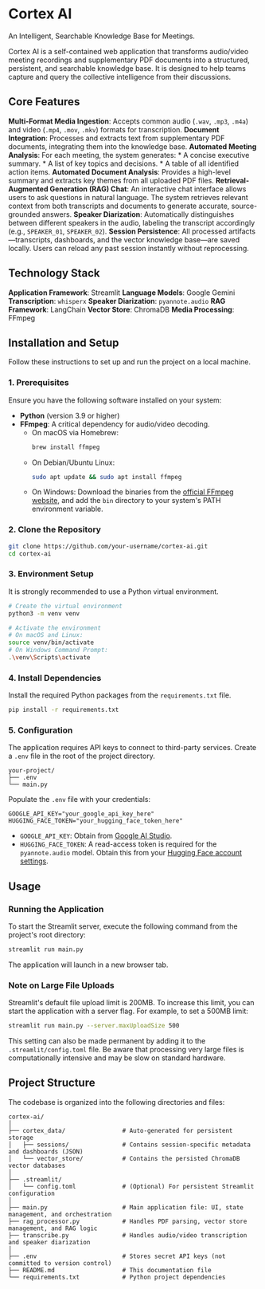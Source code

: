 # Cortex AI

An Intelligent, Searchable Knowledge Base for Meetings.

Cortex AI is a self-contained web application that transforms audio/video meeting recordings and supplementary PDF documents into a structured, persistent, and searchable knowledge base. It is designed to help teams capture and query the collective intelligence from their discussions.

## Core Features

**Multi-Format Media Ingestion**: Accepts common audio (`.wav`, `.mp3`, `.m4a`) and video (`.mp4`, `.mov`, `.mkv`) formats for transcription.
**Document Integration**: Processes and extracts text from supplementary PDF documents, integrating them into the knowledge base.
**Automated Meeting Analysis**: For each meeting, the system generates:
    *   A concise executive summary.
    *   A list of key topics and decisions.
    *   A table of all identified action items.
**Automated Document Analysis**: Provides a high-level summary and extracts key themes from all uploaded PDF files.
**Retrieval-Augmented Generation (RAG) Chat**: An interactive chat interface allows users to ask questions in natural language. The system retrieves relevant context from both transcripts and documents to generate accurate, source-grounded answers.
**Speaker Diarization**: Automatically distinguishes between different speakers in the audio, labeling the transcript accordingly (e.g., `SPEAKER_01`, `SPEAKER_02`).
**Session Persistence**: All processed artifacts—transcripts, dashboards, and the vector knowledge base—are saved locally. Users can reload any past session instantly without reprocessing.

## Technology Stack

**Application Framework**: Streamlit
**Language Models**: Google Gemini
**Transcription**: `whisperx`
**Speaker Diarization**: `pyannote.audio`
**RAG Framework**: LangChain
**Vector Store**: ChromaDB
**Media Processing**: FFmpeg

## Installation and Setup

Follow these instructions to set up and run the project on a local machine.

### 1. Prerequisites

Ensure you have the following software installed on your system:

*   **Python** (version 3.9 or higher)
*   **FFmpeg**: A critical dependency for audio/video decoding.
    *   On macOS via Homebrew:
        ```bash
        brew install ffmpeg
        ```
    *   On Debian/Ubuntu Linux:
        ```bash
        sudo apt update && sudo apt install ffmpeg
        ```
    *   On Windows: Download the binaries from the [official FFmpeg website](https://ffmpeg.org/download.html), and add the `bin` directory to your system's PATH environment variable.

### 2. Clone the Repository

```bash
git clone https://github.com/your-username/cortex-ai.git
cd cortex-ai
```

### 3. Environment Setup

It is strongly recommended to use a Python virtual environment.

```bash
# Create the virtual environment
python3 -m venv venv

# Activate the environment
# On macOS and Linux:
source venv/bin/activate
# On Windows Command Prompt:
.\venv\Scripts\activate
```

### 4. Install Dependencies

Install the required Python packages from the `requirements.txt` file.

```bash
pip install -r requirements.txt
```

### 5. Configuration

The application requires API keys to connect to third-party services. Create a `.env` file in the root of the project directory.

```
your-project/
├── .env
└── main.py
```

Populate the `.env` file with your credentials:

```env
GOOGLE_API_KEY="your_google_api_key_here"
HUGGING_FACE_TOKEN="your_hugging_face_token_here"
```

*   `GOOGLE_API_KEY`: Obtain from [Google AI Studio](https://aistudio.google.com/app/apikey).
*   `HUGGING_FACE_TOKEN`: A read-access token is required for the `pyannote.audio` model. Obtain this from your [Hugging Face account settings](https://huggingface.co/settings/tokens).

## Usage

### Running the Application

To start the Streamlit server, execute the following command from the project's root directory:

```bash
streamlit run main.py
```

The application will launch in a new browser tab.

### Note on Large File Uploads

Streamlit's default file upload limit is 200MB. To increase this limit, you can start the application with a server flag. For example, to set a 500MB limit:

```bash
streamlit run main.py --server.maxUploadSize 500
```
This setting can also be made permanent by adding it to the `.streamlit/config.toml` file. Be aware that processing very large files is computationally intensive and may be slow on standard hardware.

## Project Structure

The codebase is organized into the following directories and files:

```
cortex-ai/
│
├── cortex_data/                # Auto-generated for persistent storage
│   ├── sessions/               # Contains session-specific metadata and dashboards (JSON)
│   └── vector_store/           # Contains the persisted ChromaDB vector databases
│
├── .streamlit/
│   └── config.toml             # (Optional) For persistent Streamlit configuration
│
├── main.py                     # Main application file: UI, state management, and orchestration
├── rag_processor.py            # Handles PDF parsing, vector store management, and RAG logic
├── transcribe.py               # Handles audio/video transcription and speaker diarization
│
├── .env                        # Stores secret API keys (not committed to version control)
├── README.md                   # This documentation file
└── requirements.txt            # Python project dependencies
```

